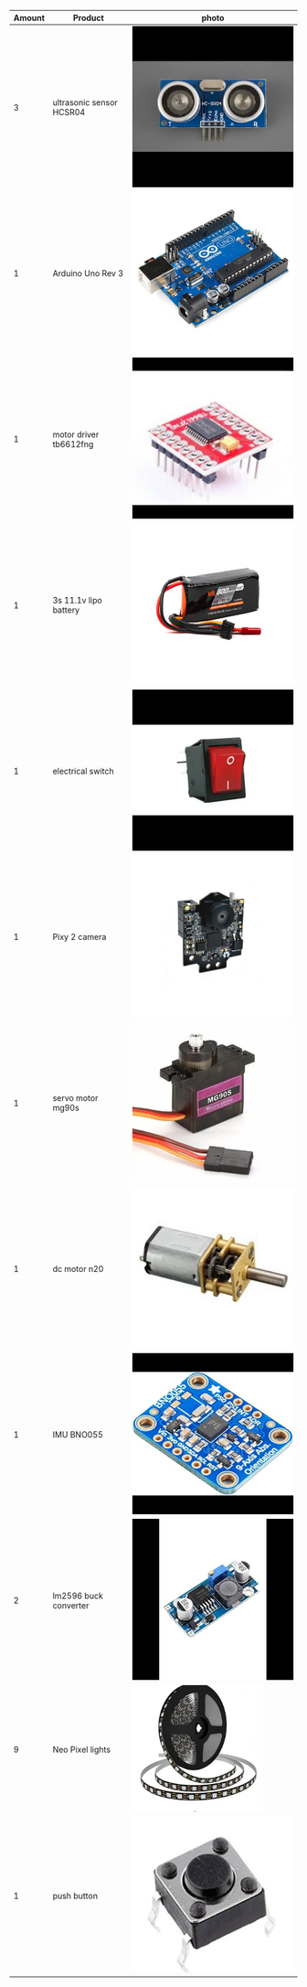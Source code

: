 | Amount | Product | photo |
| --- | --- | --- |
| 3 | ultrasonic sensor HCSR04 | ![icon](https://github.com/tecnoplasma/2EZ/blob/e085072e46f5ae8d51986880b1f5bff8410c60e8/HC-SR04-Ultrasonic-Sensor-Module-Distance-Measurement-Component-Part-Front.jpg) |
| 1 | Arduino Uno Rev 3 | ![icon](https://github.com/tecnoplasma/2EZ/blob/5506b1f0be999f8145e327840d805cd993cad019/arduino-uno-r3.jpg) |
| 1 | motor driver tb6612fng | ![icon](https://github.com/tecnoplasma/2EZ/blob/309c97cdf103ebb51d19785987fa10b4b8af9e70/download.jpg) |
| 1 | 3s 11.1v lipo battery | ![icon](https://github.com/tecnoplasma/2EZ/blob/b5a4222b4520dd244ac2ddbe63f7864c81437fbe/SPMX8003SJ50_A0_TB42ZUIQ.jpg) |
| 1 | electrical switch | ![icon](https://github.com/tecnoplasma/2EZ/blob/8b21a62cdd35be2e3952e2918667d207fb66c1bd/Rocker-Switches.jpg) |
| 1 | Pixy 2 camera | ![icon](https://github.com/tecnoplasma/2EZ/blob/537f65b4290382ada7869380bce83f3061761603/Pixy-2.jpg) |
| 1 | servo motor mg90s | ![icon](https://github.com/tecnoplasma/2EZ/blob/06445c54705181d96bdb62996eefc3bf0d14187a/mg90s-mini-metal-geared-micro-servo-motor-500x500.jpg) |
| 1 | dc motor n20 | ![icon](https://github.com/tecnoplasma/2EZ/blob/ddbbb1fa33dcf0ebb49ce9af5843378cf293f8c0/download%20(1).jpg) |
| 1 | IMU BNO055 | ![icon](https://github.com/tecnoplasma/2EZ/blob/21bd2308e062dbe802be50981914d418cc3d87fb/51qEXrfKgTL._AC_UF1000%2C1000_QL80_.jpg) |
| 2 | lm2596 buck converter | ![icon](https://github.com/tecnoplasma/2EZ/blob/dbf74b74393c21e71fe04ec1981492bfead1d781/61Rn2dXAoWL.jpg) |
| 9 | Neo Pixel lights | ![icon](https://github.com/tecnoplasma/2EZ/blob/02189fe0705cd752ce56992d37177d523c20ca83/Screenshot%202024-10-04%20183006.png) |
| 1 | push button | ![icon](https://github.com/tecnoplasma/2EZ/blob/3b6e817f4cb4545c07b369fdd6e9137e9d96a483/Screenshot%202024-10-04%20183148.png) |
